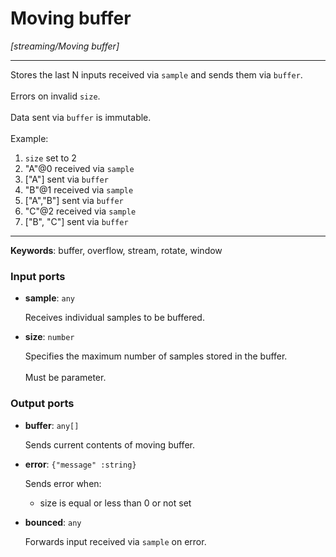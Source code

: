 # Moving buffer

_[streaming/Moving buffer]_

---

Stores the last N inputs received via `sample` and sends them via `buffer`.<br>
<br>
Errors on invalid `size`.<br>
<br>
Data sent via `buffer` is immutable.<br>
<br>
Example:<br>
1. `size` set to 2<br>
2. "A"@0 received via `sample`<br>
3. ["A"] sent via `buffer`<br>
4. "B"@1 received via `sample`<br>
5. ["A","B"] sent via `buffer`<br>
6. "C"@2 received via `sample`<br>
7. ["B", "C"] sent via `buffer`<br>

---

__Keywords__: buffer, overflow, stream, rotate, window

### Input ports

* __sample__: ` any `


    Receives individual samples to be buffered.<br>


* __size__: ` number `


    Specifies the maximum number of samples stored in the buffer.<br>
    <br>
    Must be parameter.<br>

### Output ports

* __buffer__: ` any[] `


    Sends current contents of moving buffer.<br>


* __error__: ` {"message" :string} `


    Sends error when:<br>
    * size is equal or less than 0 or not set<br>


* __bounced__: ` any `


    Forwards input received via `sample` on error.<br>

